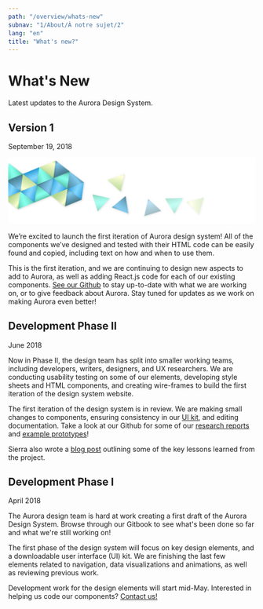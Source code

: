 ```yaml
---
path: "/overview/whats-new"
subnav: "1/About/À notre sujet/2"
lang: "en"
title: "What's new?"
---
```


<helmet>
<title> What's New - Aurora Design System </title>
</helmet>

# What's New

Latest updates to the Aurora Design System.

## Version 1
September 19, 2018

![Aurora banner](../../../img\aurora-banner-small.png)

We’re excited to launch the first iteration of Aurora design system! All of the components we’ve designed and tested with their HTML code can be easily found and copied, including text on how and when to use them.

This is the first iteration, and we are continuing to design new aspects to add to Aurora, as well as adding React.js code for each of our existing components. [See our Github](https://github.com/gctools-outilsgc/design-system-code) to stay up-to-date with what we are working on, or to give feedback about Aurora. Stay tuned for updates as we work on making Aurora even better!


## Development Phase II
June 2018

Now in Phase II, the design team has split into smaller working teams, including developers, writers, designers, and UX researchers. We are conducting usability testing on some of our elements, developing style sheets and HTML components, and creating wire-frames to build the first iteration of the design system website.

The first iteration of the design system is in review. We are making small changes to components, ensuring consistency in our [UI kit](https://github.com/gctools-outilsgc/design-system/tree/master/user%20interface%20kit), and editing documentation. Take a look at our Github for some of our [research reports](https://github.com/gctools-outilsgc/design-system/tree/master/ux%20testing) and [example prototypes](https://github.com/gctools-outilsgc/design-system/tree/master/page%20prototypes)!

Sierra also wrote a [blog post](https://medium.com/@s.duffey121/7-things-i-learned-from-leading-a-design-project-7b003d25b5e2) outlining some of the key lessons learned from the project.

## Development Phase I
April 2018

The Aurora design team is hard at work creating a first draft of the Aurora Design System. Browse through our Gitbook to see what's been done so far and what we're still working on!

The first phase of the design system will focus on key design elements, and a downloadable user interface \(UI\) kit. We are finishing the last few elements related to navigation, data visualizations and animations, as well as reviewing previous work.

Development work for the design elements will start mid-May. Interested in helping us code our components? [Contact us!](mailto:%20sierra.duffey@tbs-sct.gc.ca)
